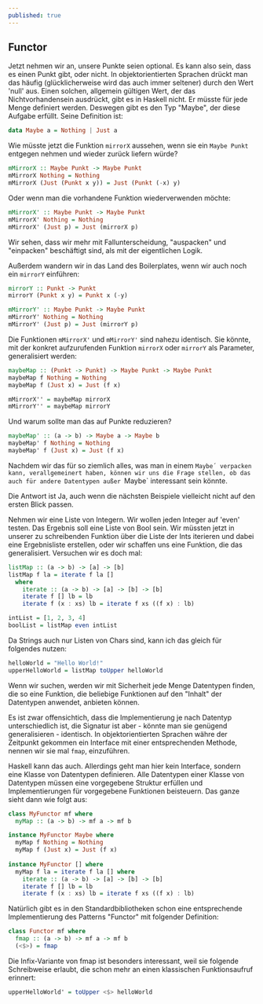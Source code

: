 ```yaml
---
published: true
---
```


Functor
---------

Jetzt nehmen wir an, unsere Punkte seien optional. Es kann also sein, dass es einen Punkt gibt, oder nicht. In objektorientierten Sprachen drückt man das häufig (glücklicherweise wird das auch immer seltener) durch den Wert 'null' aus. Einen solchen, allgemein gültigen Wert, der das Nichtvorhandensein ausdrückt, gibt es in Haskell nicht. Er müsste für jede Menge definiert werden. Deswegen gibt es den Typ "Maybe", der diese Aufgabe erfüllt. Seine Definition ist:

```haskell
data Maybe a = Nothing | Just a
```
  
Wie müsste jetzt die Funktion `mirrorX` aussehen, wenn sie ein `Maybe Punkt` entgegen nehmen und wieder zurück liefern würde?

```haskell
mMirrorX :: Maybe Punkt -> Maybe Punkt
mMirrorX Nothing = Nothing
mMirrorX (Just (Punkt x y)) = Just (Punkt (-x) y)
```

Oder wenn man die vorhandene Funktion wiederverwenden möchte:

```haskell
mMirrorX' :: Maybe Punkt -> Maybe Punkt
mMirrorX' Nothing = Nothing
mMirrorX' (Just p) = Just (mirrorX p)
```

Wir sehen, dass wir mehr mit Fallunterscheidung, "auspacken" und "einpacken" beschäftigt sind, als mit der eigentlichen Logik.

Außerdem wandern wir in das Land des Boilerplates, wenn wir auch noch ein `mirrorY` einführen:

```haskell
mirrorY :: Punkt -> Punkt
mirrorY (Punkt x y) = Punkt x (-y)

mMirrorY' :: Maybe Punkt -> Maybe Punkt
mMirrorY' Nothing = Nothing
mMirrorY' (Just p) = Just (mirrorY p)
```

Die Funktionen `mMirrorX'` und `mMirrorY'` sind nahezu identisch. Sie könnte, mit der konkret aufzurufenden Funktion `mirrorX` oder `mirrorY` als Parameter, generalisiert werden:

```haskell
maybeMap :: (Punkt -> Punkt) -> Maybe Punkt -> Maybe Punkt
maybeMap f Nothing = Nothing
maybeMap f (Just x) = Just (f x)

mMirrorX'' = maybeMap mirrorX
mMirrorY'' = maybeMap mirrorY
```

Und warum sollte man das auf Punkte reduzieren?

```haskell
maybeMap' :: (a -> b) -> Maybe a -> Maybe b
maybeMap' f Nothing = Nothing
maybeMap' f (Just x) = Just (f x)
```

Nachdem wir das für so ziemlich alles, was man in einem `Maybe´ verpacken kann, verallgemeinert haben, können wir uns die Frage stellen, ob das auch für andere Datentypen außer `Maybe` interessant sein könnte.

Die Antwort ist Ja, auch wenn die nächsten Beispiele vielleicht nicht auf den ersten Blick passen.

Nehmen wir eine Liste von Integern. Wir wollen jeden Integer auf 'even' testen. Das Ergebnis soll eine Liste von Bool sein. Wir müssten jetzt in unserer zu schreibenden Funktion über die Liste der Ints iterieren und dabei eine Ergebnisliste erstellen, oder wir schaffen uns eine Funktion, die das generalisiert. Versuchen wir es doch mal:
 
```haskell
listMap :: (a -> b) -> [a] -> [b]
listMap f la = iterate f la []
  where
    iterate :: (a -> b) -> [a] -> [b] -> [b]
    iterate f [] lb = lb
    iterate f (x : xs) lb = iterate f xs ((f x) : lb) 

intList = [1, 2, 3, 4]
boolList = listMap even intList
```

Da Strings auch nur Listen von Chars sind, kann ich das gleich für folgendes nutzen:

```haskell
helloWorld = "Hello World!"
upperHelloWorld = listMap toUpper helloWorld
```

Wenn wir suchen, werden wir mit Sicherheit jede Menge Datentypen finden, die so eine Funktion, die beliebige Funktionen auf den "Inhalt" der Datentypen anwendet, anbieten können.

Es ist zwar offensichtich, dass die Implementierung je nach Datentyp unterschiedlich ist, die Signatur ist aber - könnte man sie genügend generalisieren - identisch. In objektorientierten Sprachen währe der Zeitpunkt gekommen ein Interface mit einer entsprechenden Methode, nennen wir sie mal `fmap`, einzuführen.

Haskell kann das auch. Allerdings geht man hier kein Interface, sondern eine Klasse von Datentypen definieren. Alle Datentypen einer Klasse von Datentypen müssen eine vorgegebene Struktur erfüllen und Implementierungen für vorgegebene Funktionen beisteuern. Das ganze sieht dann wie folgt aus:

```haskell
class MyFunctor mf where
  myMap :: (a -> b) -> mf a -> mf b

instance MyFunctor Maybe where
  myMap f Nothing = Nothing
  myMap f (Just x) = Just (f x)
  
instance MyFunctor [] where
  myMap f la = iterate f la [] where
    iterate :: (a -> b) -> [a] -> [b] -> [b]
    iterate f [] lb = lb
    iterate f (x : xs) lb = iterate f xs ((f x) : lb) 
```
    
Natürlich gibt es in den Standardbibliotheken schon eine entsprechende Implementierung des Patterns "Functor" mit folgender Definition:

```haskell
class Functor mf where
  fmap :: (a -> b) -> mf a -> mf b
  (<$>) = fmap
```
  
Die Infix-Variante von fmap ist besonders interessant, weil sie folgende Schreibweise erlaubt, die schon mehr an einen klassischen Funktionsaufruf erinnert:

```haskell
upperHelloWorld' = toUpper <$> helloWorld
```

